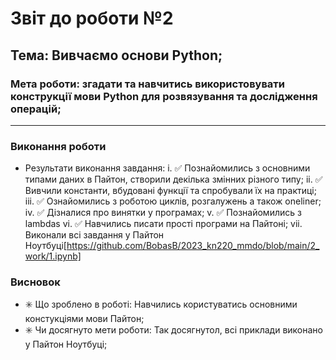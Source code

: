 # Звіт до роботи №2
## Тема: Вивчаємо основи Python;
### Мета роботи: згадати та навчитись використовувати конструкції мови Python для розвязування та дослідження операцій;

---

### Виконання роботи
- Результати виконання завдання:
i. :white_check_mark: Познайомились з основними типами даних в Пайтон, створили декілька змінних різного типу;
ii. :white_check_mark: Вивчили константи, вбудовані функції та спробували їх на практиці;
iii. :white_check_mark: Ознайомились з роботою циклів, розгалужень а також oneliner;
iv. :white_check_mark: Дізналися про винятки у програмах;
v. :white_check_mark: Познайомились з lambdas
vi. :white_check_mark: Навчились писати прості програми на Пайтоні;
vii. Виконали всі завдання у Пайтон Ноутбуці[https://github.com/BobasB/2023_kn220_mmdo/blob/main/2_work/1.ipynb]

### Висновок
- :eight_spoked_asterisk: Що зроблено в роботі: Навчились користуватись основними констукціями мови Пайтон;
- :eight_spoked_asterisk: Чи досягнуто мети роботи: Так досягнутол, всі приклади виконано у Пайтон Ноутбуці; 